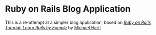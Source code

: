 # Ruby on Rails Blog Application

This is a re-attempt at a simpler blog application, based on [*Ruby on Rails Tutorial: Learn Rails by Exmple*](http://railstutorial.org/) by [Michael Hartl](http://michaelhartl.com/)

